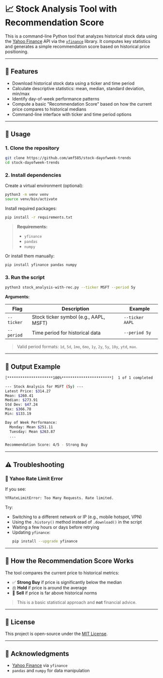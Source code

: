 # 📈 Stock Analysis Tool with Recommendation Score

This is a command-line Python tool that analyzes historical stock data using the [Yahoo Finance](https://finance.yahoo.com/) API via the [`yfinance`](https://github.com/ranaroussi/yfinance) library. It computes key statistics and generates a simple recommendation score based on historical price positioning.

---

## 🔧 Features

- Download historical stock data using a ticker and time period
- Calculate descriptive statistics: mean, median, standard deviation, min/max
- Identify day-of-week performance patterns
- Compute a basic "Recommendation Score" based on how the current price compares to historical medians
- Command-line interface with ticker and time period options

---

## 🚀 Usage

### 1. Clone the repository

```bash
git clone https://github.com/amf585/stock-dayofweek-trends
cd stock-dayofweek-trends
```

### 2. Install dependencies

Create a virtual environment (optional):

```bash
python3 -m venv venv
source venv/bin/activate
```

Install required packages:

```bash
pip install -r requirements.txt
```

> **Requirements:**
> - `yfinance`
> - `pandas`
> - `numpy`

Or install them manually:

```bash
pip install yfinance pandas numpy
```

### 3. Run the script

```bash
python3 stock_analysis-with-rec.py --ticker MSFT --period 5y
```

**Arguments:**

| Flag         | Description                              | Example        |
|--------------|------------------------------------------|----------------|
| `--ticker`   | Stock ticker symbol (e.g., AAPL, MSFT)   | `--ticker AAPL`|
| `--period`   | Time period for historical data          | `--period 5y`  |

> Valid period formats: `1d`, `5d`, `1mo`, `6mo`, `1y`, `2y`, `5y`, `10y`, `ytd`, `max`.

---

## 📌 Output Example

```bash
[*********************100%***********************]  1 of 1 completed

--- Stock Analysis for MSFT (5y) ---
Latest Price: $314.27
Mean: $260.41
Median: $273.91
Std Dev: $47.24
Max: $366.78
Min: $133.19

Day of Week Performance:
  Monday: Mean $251.11
  Tuesday: Mean $263.87
  ...

Recommendation Score: 4/5 - Strong Buy
```

---

## ⚠️ Troubleshooting

### 🛑 Yahoo Rate Limit Error

If you see:

```bash
YFRateLimitError: Too Many Requests. Rate limited.
```

Try:
- Switching to a different network or IP (e.g., mobile hotspot, VPN)
- Using the `.history()` method instead of `.download()` in the script
- Waiting a few hours or days before retrying
- Updating `yfinance`:  
  ```bash
  pip install --upgrade yfinance
  ```

---

## 🧠 How the Recommendation Score Works

The tool compares the current price to historical metrics:

- ✅ **Strong Buy** if price is significantly below the median
- ⚖️ **Hold** if price is around the average
- 🚫 **Sell** if price is far above historical norms

> This is a basic statistical approach and **not** financial advice.

---

## 📄 License

This project is open-source under the [MIT License](LICENSE).

---

## 🙌 Acknowledgments

- [Yahoo Finance](https://finance.yahoo.com/) via `yfinance`
- `pandas` and `numpy` for data manipulation